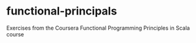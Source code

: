 # functional-principals
Exercises from the Coursera Functional Programming Principles in Scala course
